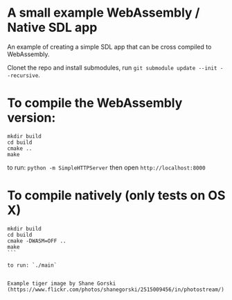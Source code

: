 # A small example WebAssembly / Native SDL app

An example of creating a simple SDL app that can be cross compiled to WebAssembly.

Clonet the repo and install submodules, run `git submodule update --init --recursive`.

# To compile the WebAssembly version:

````
mkdir build
cd build
cmake ..
make
````

to run: `python -m SimpleHTTPServer` then open `http://localhost:8000`

# To compile natively (only tests on OS X)

````
mkdir build
cd build
cmake -DWASM=OFF ..
make
```

to run: `./main`


Example tiger image by Shane Gorski (https://www.flickr.com/photos/shanegorski/2515009456/in/photostream/)